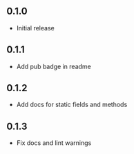 ## 0.1.0

* Initial release

## 0.1.1

* Add pub badge in readme

## 0.1.2

* Add docs for static fields and methods

## 0.1.3

* Fix docs and lint warnings 
